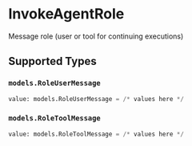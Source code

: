 # InvokeAgentRole

Message role (user or tool for continuing executions)


## Supported Types

### `models.RoleUserMessage`

```python
value: models.RoleUserMessage = /* values here */
```

### `models.RoleToolMessage`

```python
value: models.RoleToolMessage = /* values here */
```

